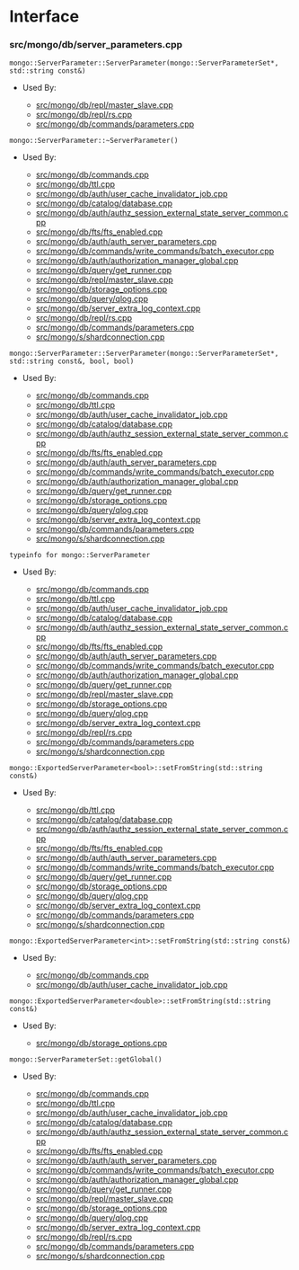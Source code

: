 
# Interface

### src/mongo/db/server\_parameters.cpp

<div></div>

    mongo::ServerParameter::ServerParameter(mongo::ServerParameterSet*, std::string const&)

- Used By:

    - [src/mongo/db/repl/master\_slave.cpp](../replication)
    - [src/mongo/db/repl/rs.cpp](../replication)
    - [src/mongo/db/commands/parameters.cpp](../database\_commands)

<div></div>

    mongo::ServerParameter::~ServerParameter()

- Used By:

    - [src/mongo/db/commands.cpp](../database\_commands)
    - [src/mongo/db/ttl.cpp](../indexing)
    - [src/mongo/db/auth/user\_cache\_invalidator\_job.cpp](../authentication)
    - [src/mongo/db/catalog/database.cpp](../storage\_layer\_structure)
    - [src/mongo/db/auth/authz\_session\_external\_state\_server\_common.cpp](../authentication)
    - [src/mongo/db/fts/fts\_enabled.cpp](../full\_text\_search\_module)
    - [src/mongo/db/auth/auth\_server\_parameters.cpp](../authentication)
    - [src/mongo/db/commands/write\_commands/batch\_executor.cpp](../new\_wire\_protocol\_write\_commands)
    - [src/mongo/db/auth/authorization\_manager\_global.cpp](../authentication)
    - [src/mongo/db/query/get\_runner.cpp](../core\_query\_system)
    - [src/mongo/db/repl/master\_slave.cpp](../replication)
    - [src/mongo/db/storage\_options.cpp](../storage\_layer\_structure)
    - [src/mongo/db/query/qlog.cpp](../core\_query\_system)
    - [src/mongo/db/server\_extra\_log\_context.cpp](../logging\_system)
    - [src/mongo/db/repl/rs.cpp](../replication)
    - [src/mongo/db/commands/parameters.cpp](../database\_commands)
    - [src/mongo/s/shardconnection.cpp](../sharding)

<div></div>

    mongo::ServerParameter::ServerParameter(mongo::ServerParameterSet*, std::string const&, bool, bool)

- Used By:

    - [src/mongo/db/commands.cpp](../database\_commands)
    - [src/mongo/db/ttl.cpp](../indexing)
    - [src/mongo/db/auth/user\_cache\_invalidator\_job.cpp](../authentication)
    - [src/mongo/db/catalog/database.cpp](../storage\_layer\_structure)
    - [src/mongo/db/auth/authz\_session\_external\_state\_server\_common.cpp](../authentication)
    - [src/mongo/db/fts/fts\_enabled.cpp](../full\_text\_search\_module)
    - [src/mongo/db/auth/auth\_server\_parameters.cpp](../authentication)
    - [src/mongo/db/commands/write\_commands/batch\_executor.cpp](../new\_wire\_protocol\_write\_commands)
    - [src/mongo/db/auth/authorization\_manager\_global.cpp](../authentication)
    - [src/mongo/db/query/get\_runner.cpp](../core\_query\_system)
    - [src/mongo/db/storage\_options.cpp](../storage\_layer\_structure)
    - [src/mongo/db/query/qlog.cpp](../core\_query\_system)
    - [src/mongo/db/server\_extra\_log\_context.cpp](../logging\_system)
    - [src/mongo/db/commands/parameters.cpp](../database\_commands)
    - [src/mongo/s/shardconnection.cpp](../sharding)

<div></div>

    typeinfo for mongo::ServerParameter

- Used By:

    - [src/mongo/db/commands.cpp](../database\_commands)
    - [src/mongo/db/ttl.cpp](../indexing)
    - [src/mongo/db/auth/user\_cache\_invalidator\_job.cpp](../authentication)
    - [src/mongo/db/catalog/database.cpp](../storage\_layer\_structure)
    - [src/mongo/db/auth/authz\_session\_external\_state\_server\_common.cpp](../authentication)
    - [src/mongo/db/fts/fts\_enabled.cpp](../full\_text\_search\_module)
    - [src/mongo/db/auth/auth\_server\_parameters.cpp](../authentication)
    - [src/mongo/db/commands/write\_commands/batch\_executor.cpp](../new\_wire\_protocol\_write\_commands)
    - [src/mongo/db/auth/authorization\_manager\_global.cpp](../authentication)
    - [src/mongo/db/query/get\_runner.cpp](../core\_query\_system)
    - [src/mongo/db/repl/master\_slave.cpp](../replication)
    - [src/mongo/db/storage\_options.cpp](../storage\_layer\_structure)
    - [src/mongo/db/query/qlog.cpp](../core\_query\_system)
    - [src/mongo/db/server\_extra\_log\_context.cpp](../logging\_system)
    - [src/mongo/db/repl/rs.cpp](../replication)
    - [src/mongo/db/commands/parameters.cpp](../database\_commands)
    - [src/mongo/s/shardconnection.cpp](../sharding)

<div></div>

    mongo::ExportedServerParameter<bool>::setFromString(std::string const&)

- Used By:

    - [src/mongo/db/ttl.cpp](../indexing)
    - [src/mongo/db/catalog/database.cpp](../storage\_layer\_structure)
    - [src/mongo/db/auth/authz\_session\_external\_state\_server\_common.cpp](../authentication)
    - [src/mongo/db/fts/fts\_enabled.cpp](../full\_text\_search\_module)
    - [src/mongo/db/auth/auth\_server\_parameters.cpp](../authentication)
    - [src/mongo/db/commands/write\_commands/batch\_executor.cpp](../new\_wire\_protocol\_write\_commands)
    - [src/mongo/db/query/get\_runner.cpp](../core\_query\_system)
    - [src/mongo/db/storage\_options.cpp](../storage\_layer\_structure)
    - [src/mongo/db/query/qlog.cpp](../core\_query\_system)
    - [src/mongo/db/server\_extra\_log\_context.cpp](../logging\_system)
    - [src/mongo/db/commands/parameters.cpp](../database\_commands)
    - [src/mongo/s/shardconnection.cpp](../sharding)

<div></div>

    mongo::ExportedServerParameter<int>::setFromString(std::string const&)

- Used By:

    - [src/mongo/db/commands.cpp](../database\_commands)
    - [src/mongo/db/auth/user\_cache\_invalidator\_job.cpp](../authentication)

<div></div>

    mongo::ExportedServerParameter<double>::setFromString(std::string const&)

- Used By:

    - [src/mongo/db/storage\_options.cpp](../storage\_layer\_structure)

<div></div>

    mongo::ServerParameterSet::getGlobal()

- Used By:

    - [src/mongo/db/commands.cpp](../database\_commands)
    - [src/mongo/db/ttl.cpp](../indexing)
    - [src/mongo/db/auth/user\_cache\_invalidator\_job.cpp](../authentication)
    - [src/mongo/db/catalog/database.cpp](../storage\_layer\_structure)
    - [src/mongo/db/auth/authz\_session\_external\_state\_server\_common.cpp](../authentication)
    - [src/mongo/db/fts/fts\_enabled.cpp](../full\_text\_search\_module)
    - [src/mongo/db/auth/auth\_server\_parameters.cpp](../authentication)
    - [src/mongo/db/commands/write\_commands/batch\_executor.cpp](../new\_wire\_protocol\_write\_commands)
    - [src/mongo/db/auth/authorization\_manager\_global.cpp](../authentication)
    - [src/mongo/db/query/get\_runner.cpp](../core\_query\_system)
    - [src/mongo/db/repl/master\_slave.cpp](../replication)
    - [src/mongo/db/storage\_options.cpp](../storage\_layer\_structure)
    - [src/mongo/db/query/qlog.cpp](../core\_query\_system)
    - [src/mongo/db/server\_extra\_log\_context.cpp](../logging\_system)
    - [src/mongo/db/repl/rs.cpp](../replication)
    - [src/mongo/db/commands/parameters.cpp](../database\_commands)
    - [src/mongo/s/shardconnection.cpp](../sharding)
